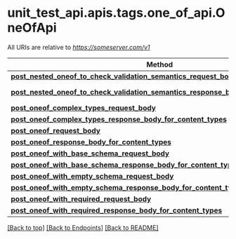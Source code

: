 <a name="top"></a>
# unit_test_api.apis.tags.one_of_api.OneOfApi

All URIs are relative to *https://someserver.com/v1*

Method | HTTP request | Description
------------- | ------------- | -------------
[**post_nested_oneof_to_check_validation_semantics_request_body**](one_of_api/post_nested_oneof_to_check_validation_semantics_request_body.md) | **post** /requestBody/postNestedOneofToCheckValidationSemanticsRequestBody | 
[**post_nested_oneof_to_check_validation_semantics_response_body_for_content_types**](one_of_api/post_nested_oneof_to_check_validation_semantics_response_body_for_content_types.md) | **post** /responseBody/postNestedOneofToCheckValidationSemanticsResponseBodyForContentTypes | 
[**post_oneof_complex_types_request_body**](one_of_api/post_oneof_complex_types_request_body.md) | **post** /requestBody/postOneofComplexTypesRequestBody | 
[**post_oneof_complex_types_response_body_for_content_types**](one_of_api/post_oneof_complex_types_response_body_for_content_types.md) | **post** /responseBody/postOneofComplexTypesResponseBodyForContentTypes | 
[**post_oneof_request_body**](one_of_api/post_oneof_request_body.md) | **post** /requestBody/postOneofRequestBody | 
[**post_oneof_response_body_for_content_types**](one_of_api/post_oneof_response_body_for_content_types.md) | **post** /responseBody/postOneofResponseBodyForContentTypes | 
[**post_oneof_with_base_schema_request_body**](one_of_api/post_oneof_with_base_schema_request_body.md) | **post** /requestBody/postOneofWithBaseSchemaRequestBody | 
[**post_oneof_with_base_schema_response_body_for_content_types**](one_of_api/post_oneof_with_base_schema_response_body_for_content_types.md) | **post** /responseBody/postOneofWithBaseSchemaResponseBodyForContentTypes | 
[**post_oneof_with_empty_schema_request_body**](one_of_api/post_oneof_with_empty_schema_request_body.md) | **post** /requestBody/postOneofWithEmptySchemaRequestBody | 
[**post_oneof_with_empty_schema_response_body_for_content_types**](one_of_api/post_oneof_with_empty_schema_response_body_for_content_types.md) | **post** /responseBody/postOneofWithEmptySchemaResponseBodyForContentTypes | 
[**post_oneof_with_required_request_body**](one_of_api/post_oneof_with_required_request_body.md) | **post** /requestBody/postOneofWithRequiredRequestBody | 
[**post_oneof_with_required_response_body_for_content_types**](one_of_api/post_oneof_with_required_response_body_for_content_types.md) | **post** /responseBody/postOneofWithRequiredResponseBodyForContentTypes | 

[[Back to top]](#top) [[Back to Endpoints]](../../../README.md#Endpoints) [[Back to README]](../../../README.md)
